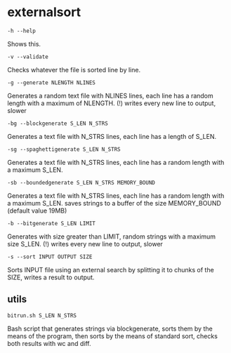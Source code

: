 # externalsort

    -h --help
Shows this.

    -v --validate
Checks whatever the file is sorted line by line.

    -g --generate NLENGTH NLINES
Generates a random text file with NLINES lines, each line has a random length with a maximum of NLENGTH.
(!) writes every new line to output, slower

    -bg --blockgenerate S_LEN N_STRS
Generates a text file with N_STRS lines, each line has a length of S_LEN.

    -sg --spaghettigenerate S_LEN N_STRS
Generates a text file with N_STRS lines, each line has a random length with a maximum S_LEN.

    -sb --boundedgenerate S_LEN N_STRS MEMORY_BOUND
Generates a text file with N_STRS lines, each line has a random length with a maximum S_LEN.
saves strings to a buffer of the size MEMORY_BOUND (default value 19MB)

    -b --bitgenerate S_LEN LIMIT
Generates with size greater than LIMIT, random strings with a maximum size S_LEN.
(!) writes every new line to output, slower

    -s --sort INPUT OUTPUT SIZE
Sorts INPUT file using an external search by splitting it to chunks of the SIZE, writes a result to output.

## utils

    bitrun.sh S_LEN N_STRS
    
Bash script that generates strings via blockgenerate, sorts them by the means of the program, then sorts by the means of standard sort, checks both results with wc and diff.

